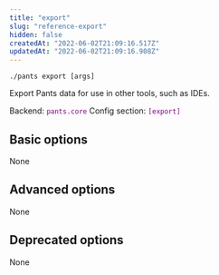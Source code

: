 ```yaml
---
title: "export"
slug: "reference-export"
hidden: false
createdAt: "2022-06-02T21:09:16.517Z"
updatedAt: "2022-06-02T21:09:16.908Z"
---
```

```
./pants export [args]
```
Export Pants data for use in other tools, such as IDEs.

Backend: <span style="color: purple"><code>pants.core</code></span>
Config section: <span style="color: purple"><code>[export]</code></span>

## Basic options

None

## Advanced options

None

## Deprecated options

None